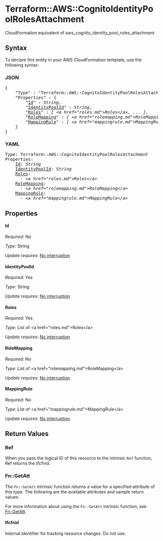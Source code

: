# Terraform::AWS::CognitoIdentityPoolRolesAttachment

CloudFormation equivalent of aws_cognito_identity_pool_roles_attachment

## Syntax

To declare this entity in your AWS CloudFormation template, use the following syntax:

### JSON

<pre>
{
    "Type" : "Terraform::AWS::CognitoIdentityPoolRolesAttachment",
    "Properties" : {
        "<a href="#id" title="Id">Id</a>" : <i>String</i>,
        "<a href="#identitypoolid" title="IdentityPoolId">IdentityPoolId</a>" : <i>String</i>,
        "<a href="#roles" title="Roles">Roles</a>" : <i>[ &lt;a href=&#34;roles.md&#34;&gt;Roles&lt;/a&gt;, ... ]</i>,
        "<a href="#rolemapping" title="RoleMapping">RoleMapping</a>" : <i>[ &lt;a href=&#34;rolemapping.md&#34;&gt;RoleMapping&lt;/a&gt;, ... ]</i>,
        "<a href="#mappingrule" title="MappingRule">MappingRule</a>" : <i>[ &lt;a href=&#34;mappingrule.md&#34;&gt;MappingRule&lt;/a&gt;, ... ]</i>
    }
}
</pre>

### YAML

<pre>
Type: Terraform::AWS::CognitoIdentityPoolRolesAttachment
Properties:
    <a href="#id" title="Id">Id</a>: <i>String</i>
    <a href="#identitypoolid" title="IdentityPoolId">IdentityPoolId</a>: <i>String</i>
    <a href="#roles" title="Roles">Roles</a>: <i>
      - &lt;a href=&#34;roles.md&#34;&gt;Roles&lt;/a&gt;</i>
    <a href="#rolemapping" title="RoleMapping">RoleMapping</a>: <i>
      - &lt;a href=&#34;rolemapping.md&#34;&gt;RoleMapping&lt;/a&gt;</i>
    <a href="#mappingrule" title="MappingRule">MappingRule</a>: <i>
      - &lt;a href=&#34;mappingrule.md&#34;&gt;MappingRule&lt;/a&gt;</i>
</pre>

## Properties

#### Id

_Required_: No

_Type_: String

_Update requires_: [No interruption](https://docs.aws.amazon.com/AWSCloudFormation/latest/UserGuide/using-cfn-updating-stacks-update-behaviors.html#update-no-interrupt)

#### IdentityPoolId

_Required_: Yes

_Type_: String

_Update requires_: [No interruption](https://docs.aws.amazon.com/AWSCloudFormation/latest/UserGuide/using-cfn-updating-stacks-update-behaviors.html#update-no-interrupt)

#### Roles

_Required_: Yes

_Type_: List of &lt;a href=&#34;roles.md&#34;&gt;Roles&lt;/a&gt;

_Update requires_: [No interruption](https://docs.aws.amazon.com/AWSCloudFormation/latest/UserGuide/using-cfn-updating-stacks-update-behaviors.html#update-no-interrupt)

#### RoleMapping

_Required_: No

_Type_: List of &lt;a href=&#34;rolemapping.md&#34;&gt;RoleMapping&lt;/a&gt;

_Update requires_: [No interruption](https://docs.aws.amazon.com/AWSCloudFormation/latest/UserGuide/using-cfn-updating-stacks-update-behaviors.html#update-no-interrupt)

#### MappingRule

_Required_: No

_Type_: List of &lt;a href=&#34;mappingrule.md&#34;&gt;MappingRule&lt;/a&gt;

_Update requires_: [No interruption](https://docs.aws.amazon.com/AWSCloudFormation/latest/UserGuide/using-cfn-updating-stacks-update-behaviors.html#update-no-interrupt)

## Return Values

### Ref

When you pass the logical ID of this resource to the intrinsic `Ref` function, Ref returns the tfcfnid.

### Fn::GetAtt

The `Fn::GetAtt` intrinsic function returns a value for a specified attribute of this type. The following are the available attributes and sample return values.

For more information about using the `Fn::GetAtt` intrinsic function, see [Fn::GetAtt](https://docs.aws.amazon.com/AWSCloudFormation/latest/UserGuide/intrinsic-function-reference-getatt.html).

#### tfcfnid

Internal identifier for tracking resource changes. Do not use.

